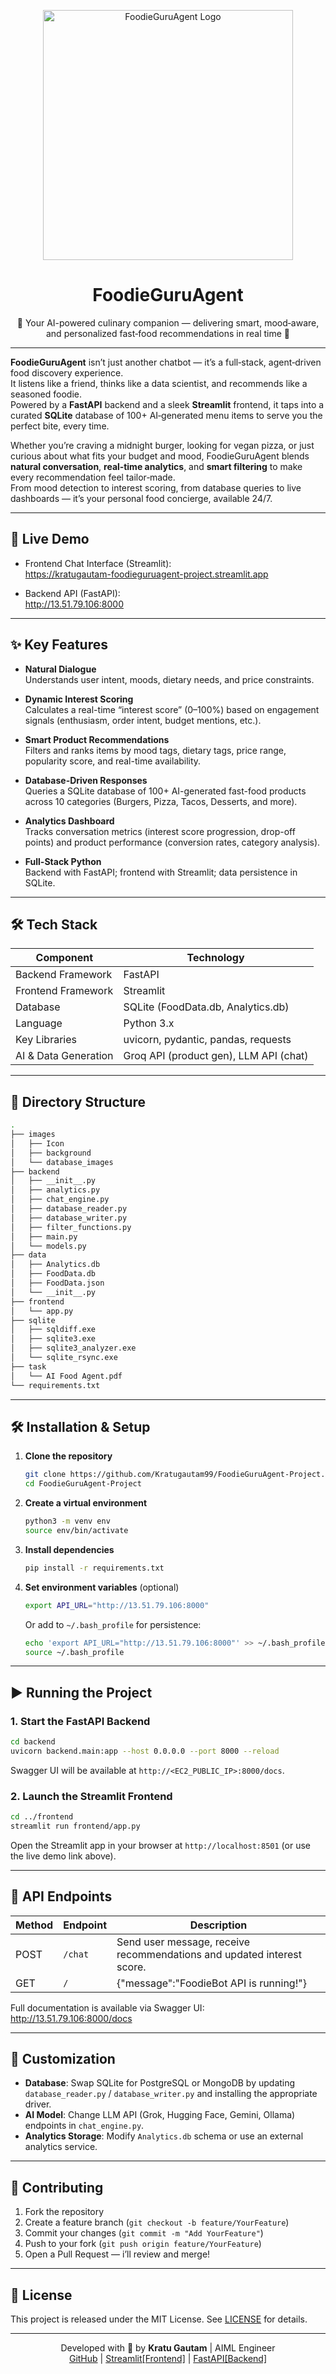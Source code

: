 <p align="center">
  <img src="https://raw.githubusercontent.com/Kratugautam99/FoodieGuruAgent-Project/refs/heads/main/Images/Icon/icon.png" alt="FoodieGuruAgent Logo" width="400" />
  <h1 align="center">FoodieGuruAgent</h1>
  <p align="center">
    🍔 Your AI-powered culinary companion — delivering smart, mood‑aware, and personalized fast‑food recommendations in real time 🚀
  </p>
</p>

---

**FoodieGuruAgent** isn’t just another chatbot — it’s a full‑stack, agent‑driven food discovery experience.  
It listens like a friend, thinks like a data scientist, and recommends like a seasoned foodie.  
Powered by a **FastAPI** backend and a sleek **Streamlit** frontend, it taps into a curated **SQLite** database of 100+ AI‑generated menu items to serve you the perfect bite, every time.

Whether you’re craving a midnight burger, looking for vegan pizza, or just curious about what fits your budget and mood, FoodieGuruAgent blends **natural conversation**, **real‑time analytics**, and **smart filtering** to make every recommendation feel tailor‑made.  
From mood detection to interest scoring, from database queries to live dashboards — it’s your personal food concierge, available 24/7.

---


## 🚀 Live Demo

- Frontend Chat Interface (Streamlit):  
  https://kratugautam-foodieguruagent-project.streamlit.app

- Backend API (FastAPI):  
  http://13.51.79.106:8000

---

## ✨ Key Features

- **Natural Dialogue**  
  Understands user intent, moods, dietary needs, and price constraints.

- **Dynamic Interest Scoring**  
  Calculates a real-time “interest score” (0–100%) based on engagement signals (enthusiasm, order intent, budget mentions, etc.).

- **Smart Product Recommendations**  
  Filters and ranks items by mood tags, dietary tags, price range, popularity score, and real-time availability.

- **Database-Driven Responses**  
  Queries a SQLite database of 100+ AI-generated fast-food products across 10 categories (Burgers, Pizza, Tacos, Desserts, and more).

- **Analytics Dashboard**  
  Tracks conversation metrics (interest score progression, drop-off points) and product performance (conversion rates, category analysis).

- **Full-Stack Python**  
  Backend with FastAPI; frontend with Streamlit; data persistence in SQLite.

---

## 🛠 Tech Stack

| Component               | Technology                |
|-------------------------|---------------------------|
| Backend Framework       | FastAPI                   |
| Frontend Framework      | Streamlit                 |
| Database                | SQLite (FoodData.db, Analytics.db) |
| Language                | Python 3.x                |
| Key Libraries           | uvicorn, pydantic, pandas, requests |
| AI & Data Generation    | Groq API (product gen), LLM API (chat) |

---

## 📁 Directory Structure

```bash
.
├── images
│   ├── Icon
│   ├── background
│   └── database_images
├── backend
│   ├── __init__.py
│   ├── analytics.py
│   ├── chat_engine.py
│   ├── database_reader.py
│   ├── database_writer.py
│   ├── filter_functions.py
│   ├── main.py
│   └── models.py
├── data
│   ├── Analytics.db
│   ├── FoodData.db
│   ├── FoodData.json
│   └── __init__.py
├── frontend
│   └── app.py
├── sqlite
│   ├── sqldiff.exe
│   ├── sqlite3.exe
│   ├── sqlite3_analyzer.exe
│   └── sqlite_rsync.exe
├── task
│   └── AI Food Agent.pdf
└── requirements.txt
```

---

## 🛠 Installation & Setup

1. **Clone the repository**  
   ```bash
   git clone https://github.com/Kratugautam99/FoodieGuruAgent-Project.git
   cd FoodieGuruAgent-Project
   ```

2. **Create a virtual environment**  
   ```bash
   python3 -m venv env
   source env/bin/activate
   ```

3. **Install dependencies**  
   ```bash
   pip install -r requirements.txt
   ```

4. **Set environment variables** (optional)  
   ```bash
   export API_URL="http://13.51.79.106:8000"
   ```
   Or add to `~/.bash_profile` for persistence:
   ```bash
   echo 'export API_URL="http://13.51.79.106:8000"' >> ~/.bash_profile
   source ~/.bash_profile
   ```

---

## ▶️ Running the Project

### 1. Start the FastAPI Backend
```bash
cd backend
uvicorn backend.main:app --host 0.0.0.0 --port 8000 --reload
```
Swagger UI will be available at `http://<EC2_PUBLIC_IP>:8000/docs`.

### 2. Launch the Streamlit Frontend
```bash
cd ../frontend
streamlit run frontend/app.py
```
Open the Streamlit app in your browser at `http://localhost:8501` (or use the live demo link above).

---

## 📖 API Endpoints

| Method | Endpoint           | Description                          |
|--------|--------------------|--------------------------------------|
| POST   | `/chat`            | Send user message, receive recommendations and updated interest score. |
| GET    | `/`       | {"message":"FoodieBot API is running!"} |

Full documentation is available via Swagger UI:  
http://13.51.79.106:8000/docs

---

## 🔧 Customization

- **Database**: Swap SQLite for PostgreSQL or MongoDB by updating `database_reader.py` / `database_writer.py` and installing the appropriate driver.
- **AI Model**: Change LLM API (Grok, Hugging Face, Gemini, Ollama) endpoints in `chat_engine.py`.
- **Analytics Storage**: Modify `Analytics.db` schema or use an external analytics service.

---

## 🤝 Contributing

1. Fork the repository  
2. Create a feature branch (`git checkout -b feature/YourFeature`)  
3. Commit your changes (`git commit -m "Add YourFeature"`)  
4. Push to your fork (`git push origin feature/YourFeature`)  
5. Open a Pull Request — i’ll review and merge!

---

## 📄 License

This project is released under the MIT License. See [LICENSE](LICENSE) for details.

---

<div align="center">
  Developed with 🧠 by <b>Kratu Gautam</b> | AIML Engineer<br>
  <a href="https://github.com/Kratugautam99">GitHub</a> | 
  <a href="https://kratugautam-foodieguruagent-project.streamlit.app">Streamlit[Frontend]</a> | 
  <a href="http://13.51.79.106:8000">FastAPI[Backend]</a>
</div>

